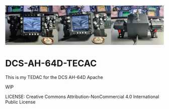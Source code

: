 ![Alt text](AH-64D-TEDAC.png)

# DCS-AH-64D-TECAC
This is my TEDAC for the DCS AH-64D Apache


WIP


LICENSE: Creative Commons Attribution-NonCommercial 4.0 International Public License
